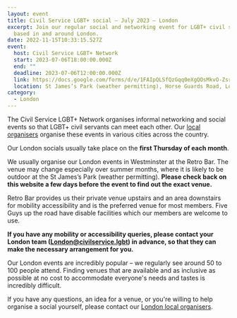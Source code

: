 ```yaml
---
layout: event
title: Civil Service LGBT+ social – July 2023 – London
excerpt: Join our regular social and networking event for LGBT+ civil servants
  based in and around London.
date: 2022-11-15T10:33:15.527Z
event:
  host: Civil Service LGBT+ Network
  start: 2023-07-06T18:00:00.000Z
  end: ""
  deadline: 2023-07-06T12:00:00.000Z
  link: https://docs.google.com/forms/d/e/1FAIpQLSfQzGqq0eXgQOsMkvO-ZsrPRBO7rlITr2VnTR0Y1IaCN_ZRuA/viewform?usp=sf_link
  location: St James’s Park (weather permitting), Horse Guards Road, London SW1A 2BJ
category:
  - London
---
```

The Civil Service LGBT+ Network organises informal networking and social events so that LGBT+ civil servants can meet each other. Our [local organisers](/team) organise these events in various cities across the country.

Our London socials usually take place on the **first Thursday of each month**.

We usually organise our London events in Westminster at the Retro Bar. The venue may change especially over summer months, where it is likely to be outdoor at the St James’s Park (weather permitting). **Please check back on this website a few days before the event to find out the exact venue.**

Retro Bar provides us their private venue upstairs and an area downstairs for mobility accessibility and is the preferred venue for most members. Five Guys up the road have disable facilities which our members are welcome to use. 

**If you have any mobility or accessibility queries, please contact your London team ([London@civilservice.lgbt](London@civilservice.lgbt)) in advance, so that they can make the necessary arrangement for you.**

Our London events are incredibly popular – we regularly see around 50 to 100 people attend. Finding venues that are available and as inclusive as possible at no cost to accommodate everyone's needs and tastes is incredibly difficult.

If you have any questions, an idea for a venue, or you're willing to help organise a social yourself, please contact our [London local organisers](/team).